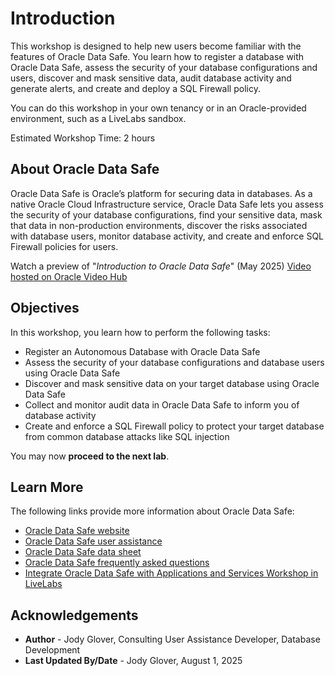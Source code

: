 # Introduction

This workshop is designed to help new users become familiar with the features of Oracle Data Safe. You learn how to register a database with Oracle Data Safe, assess the security of your database configurations and users, discover and mask sensitive data, audit database activity and generate alerts, and create and deploy a SQL Firewall policy.

You can do this workshop in your own tenancy or in an Oracle-provided environment, such as a LiveLabs sandbox.

Estimated Workshop Time: 2 hours

## About Oracle Data Safe

Oracle Data Safe is Oracle’s platform for securing data in databases. As a native Oracle Cloud Infrastructure service, Oracle Data Safe lets you assess the security of your database configurations, find your sensitive data, mask that data in non-production environments, discover the risks associated with database users, monitor database activity, and create and enforce SQL Firewall policies for users.

Watch a preview of "*Introduction to Oracle Data Safe*" (May 2025) [Video hosted on Oracle Video Hub](videohub:1_qzygqqzb)

## Objectives

In this workshop, you learn how to perform the following tasks:

- Register an Autonomous Database with Oracle Data Safe
- Assess the security of your database configurations and database users using Oracle Data Safe
- Discover and mask sensitive data on your target database using Oracle Data Safe
- Collect and monitor audit data in Oracle Data Safe to inform you of database activity
- Create and enforce a SQL Firewall policy to protect your target database from common database attacks like SQL injection

You may now **proceed to the next lab**.

## Learn More

The following links provide more information about Oracle Data Safe:

- [Oracle Data Safe website](https://www.oracle.com/database/technologies/security/data-safe.html)
- [Oracle Data Safe user assistance](https://docs.oracle.com/en/cloud/paas/data-safe/index.html)
- [Oracle Data Safe data sheet](https://www.oracle.com/a/tech/docs/dbsec/data-safe/ds-security-data-safe.pdf)
- [Oracle Data Safe frequently asked questions](https://www.oracle.com/a/tech/docs/dbsec/data-safe/faq-security-data-safe.pdf)
- [Integrate Oracle Data Safe with Applications and Services Workshop in LiveLabs](https://livelabs.oracle.com/pls/apex/dbpm/r/livelabs/view-workshop?wid=3596)

## Acknowledgements

* **Author** - Jody Glover, Consulting User Assistance Developer, Database Development
* **Last Updated By/Date** - Jody Glover, August 1, 2025
